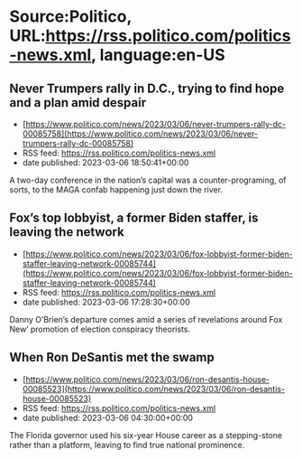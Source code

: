 # Source:Politico, URL:https://rss.politico.com/politics-news.xml, language:en-US

## Never Trumpers rally in D.C., trying to find hope and a plan amid despair
 - [https://www.politico.com/news/2023/03/06/never-trumpers-rally-dc-00085758](https://www.politico.com/news/2023/03/06/never-trumpers-rally-dc-00085758)
 - RSS feed: https://rss.politico.com/politics-news.xml
 - date published: 2023-03-06 18:50:41+00:00

A two-day conference in the nation’s capital was a counter-programing, of sorts, to the MAGA confab happening just down the river.

## Fox’s top lobbyist, a former Biden staffer, is leaving the network
 - [https://www.politico.com/news/2023/03/06/fox-lobbyist-former-biden-staffer-leaving-network-00085744](https://www.politico.com/news/2023/03/06/fox-lobbyist-former-biden-staffer-leaving-network-00085744)
 - RSS feed: https://rss.politico.com/politics-news.xml
 - date published: 2023-03-06 17:28:30+00:00

Danny O’Brien’s departure comes amid a series of revelations around Fox New’ promotion of election conspiracy theorists.

## When Ron DeSantis met the swamp
 - [https://www.politico.com/news/2023/03/06/ron-desantis-house-00085523](https://www.politico.com/news/2023/03/06/ron-desantis-house-00085523)
 - RSS feed: https://rss.politico.com/politics-news.xml
 - date published: 2023-03-06 04:30:00+00:00

The Florida governor used his six-year House career as a stepping-stone rather than a platform, leaving to find true national prominence.

